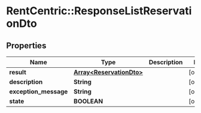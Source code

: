 # RentCentric::ResponseListReservationDto

## Properties
Name | Type | Description | Notes
------------ | ------------- | ------------- | -------------
**result** | [**Array&lt;ReservationDto&gt;**](ReservationDto.md) |  | [optional] 
**description** | **String** |  | [optional] 
**exception_message** | **String** |  | [optional] 
**state** | **BOOLEAN** |  | [optional] 


